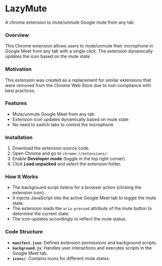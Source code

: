 # LazyMute
A chrome extension to mute/unmute Google mute from any tab

### Overview
This Chrome extension allows users to mute/unmute their microphone in Google Meet from any tab with a single click. The extension dynamically updates the icon based on the mute state.

### Motivation
This extension was created as a replacement for similar extensions that were removed from the Chrome Web Store due to non-compliance with best practices.

### Features
- Mute/unmute Google Meet from any tab
- Extension icon updates dynamically based on mute state
- No need to switch tabs to control the microphone

### Installation
1. Download the extension source code.
2. Open Chrome and go to `chrome://extensions/`.
3. Enable **Developer mode** (toggle in the top right corner).
4. Click **Load unpacked** and select the extension folder.

### How It Works
- The background script listens for a browser action (clicking the extension icon).
- It injects JavaScript into the active Google Meet tab to toggle the mute state.
- The extension reads the `aria-pressed` attribute of the mute button to determine the current state.
- The icon updates accordingly to reflect the mute status.

### Code Structure
- **`manifest.json`**: Defines extension permissions and background scripts.
- **`background.js`**: Handles user interactions and executes scripts in the Google Meet tab.
- **`icons/`**: Contains icons for different mute states.

